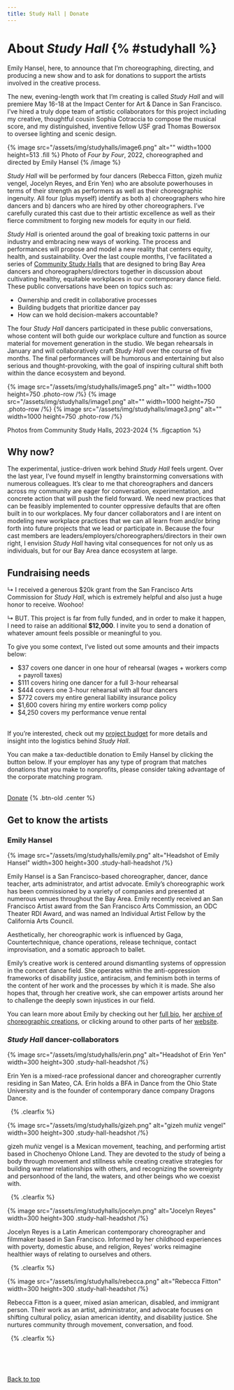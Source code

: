 ```yaml
---
title: Study Hall | Donate
---
```


# About _Study Hall_ {% #studyhall %}

Emily Hansel, here, to announce that I’m choreographing, directing, and producing a new show and to ask for donations to support the artists involved in the creative process.

The new, evening-length work that I’m creating is called _Study Hall_ and will premiere May 16-18 at the Impact Center for Art & Dance in San Francisco. I’ve hired a truly dope team of artistic collaborators for this project including my creative, thoughtful cousin Sophia Cotraccia to compose the musical score, and my distinguished, inventive fellow USF grad Thomas Bowersox to oversee lighting and scenic design.

{% image src="/assets/img/studyhalls/image6.png" alt="" width=1000 height=513 .fill %}
Photo of _Four by Four_, 2022, choreographed and directed by Emily Hansel
{% /image %}

_Study Hall_ will be performed by four dancers (Rebecca Fitton, gizeh muñiz vengel, Jocelyn Reyes, and Erin Yen) who are absolute powerhouses in terms of their strength as performers as well as their choreographic ingenuity. All four (plus myself) identify as both a) choreographers who hire dancers and b) dancers who are hired by other choreographers. I’ve carefully curated this cast due to their artistic excellence as well as their fierce commitment to forging new models for equity in our field.

_Study Hall_ is oriented around the goal of breaking toxic patterns in our industry and embracing new ways of working. The process and performances will propose and model a new reality that centers equity, health, and sustainability. Over the last couple months, I’ve facilitated a series of [Community Study Halls](/community-study-halls) that are designed to bring Bay Area dancers and choreographers/directors together in discussion about cultivating healthy, equitable workplaces in our contemporary dance field. These public conversations have been on topics such as:

- Ownership and credit in collaborative processes
- Building budgets that prioritize dancer pay
- How can we hold decision-makers accountable?

The four _Study Hall_ dancers participated in these public conversations, whose content will both guide our workplace culture and function as source material for movement generation in the studio. We began rehearsals in January and will collaboratively craft _Study Hall_ over the course of five months. The final performances will be humorous and entertaining but also serious and thought-provoking, with the goal of inspiring cultural shift both within the dance ecosystem and beyond.

{% image src="/assets/img/studyhalls/image5.png" alt="" width=1000 height=750 .photo-row /%}
{% image src="/assets/img/studyhalls/image1.png" alt="" width=1000 height=750 .photo-row /%}
{% image src="/assets/img/studyhalls/image3.png" alt="" width=1000 height=750 .photo-row /%}

Photos from Community Study Halls, 2023-2024 {% .figcaption %}

## Why now?

The experimental, justice-driven work behind _Study Hall_ feels urgent. Over the last year, I’ve found myself in lengthy brainstorming conversations with numerous colleagues. It’s clear to me that choreographers and dancers across my community are eager for conversation, experimentation, and concrete action that will push the field forward. We need new practices that can be feasibly implemented to counter oppressive defaults that are often built in to our workplaces. My four dancer collaborators and I are intent on modeling new workplace practices that we can all learn from and/or bring forth into future projects that we lead or participate in. Because the four cast members are leaders/employers/choreographers/directors in their own right, I envision _Study Hall_ having vital consequences for not only us as individuals, but for our Bay Area dance ecosystem at large.

## Fundraising needs

↳ I received a generous $20k grant from the San Francisco Arts Commission for _Study Hall_, which is extremely helpful and also just a huge honor to receive. Woohoo!

↳ BUT. This project is far from fully funded, and in order to make it happen, I need to raise an additional **$12,000**. I invite you to send a donation of whatever amount feels possible or meaningful to you.

To give you some context, I’ve listed out some amounts and their impacts below:

- $37 covers one dancer in one hour of rehearsal (wages + workers comp + payroll taxes)
- $111 covers hiring one dancer for a full 3-hour rehearsal
- $444 covers one 3-hour rehearsal with all four dancers
- $772 covers my entire general liability insurance policy
- $1,600 covers hiring my entire workers comp policy
- $4,250 covers my performance venue rental

\
If you’re interested, check out my [project budget](https://docs.google.com/spreadsheets/d/1NbUUDr8DPLEY-q6RJdGyzKl4dYkDJD75hT-7CTHLWTs/edit?usp=sharing) for more details and insight into the logistics behind _Study Hall_.

You can make a tax-deductible donation to Emily Hansel by clicking the button below. If your employer has any type of program that matches donations that you make to nonprofits, please consider taking advantage of the corporate matching program.

\
[Donate](https://emilyhansel.me/donate) {% .btn-old .center %}

## Get to know the artists

### Emily Hansel

{% image src="/assets/img/studyhalls/emily.png" alt="Headshot of Emily Hansel" width=300 height=300 .study-hall-headshot /%}

Emily Hansel is a San Francisco-based choreographer, dancer, dance teacher, arts administrator, and artist advocate. Emily’s choreographic work has been commissioned by a variety of companies and presented at numerous venues throughout the Bay Area. Emily recently received an San Francisco Artist award from the San Francisco Arts Commission, an ODC Theater RDI Award, and was named an Individual Artist Fellow by the California Arts Council.

Aesthetically, her choreographic work is influenced by Gaga, Countertechnique, chance operations, release technique, contact improvisation, and a somatic approach to ballet.

Emily’s creative work is centered around dismantling systems of oppression in the concert dance field. She operates within the anti-oppression frameworks of disability justice, antiracism, and feminism both in terms of the content of her work and the processes by which it is made. She also hopes that, through her creative work, she can empower artists around her to challenge the deeply sown injustices in our field.

You can learn more about Emily by checking out her [full bio](/bio), her [archive of choreographic creations](/choreography), or clicking around to other parts of her [website](https://emilyhansel.me/).

### _Study Hall_ dancer-collaborators

{% image
   src="/assets/img/studyhalls/erin.png"
   alt="Headshot of Erin Yen"
   width=300
   height=300
   .study-hall-headshot /%}

Erin Yen is a mixed-race professional dancer and choreographer currently residing in San Mateo, CA. Erin holds a BFA in Dance from the Ohio State University and is the founder of contemporary dance company Dragons Dance.

&nbsp; {% .clearfix %}

{% image
   src="/assets/img/studyhalls/gizeh.png"
   alt="gizeh muñiz vengel"
   width=300
   height=300
   .study-hall-headshot /%}

gizeh muñiz vengel is a Mexican movement, teaching, and performing artist based in Chochenyo Ohlone Land. They are devoted to the study of being a body through movement and stillness while creating creative strategies for building warmer relationships with others, and recognizing the sovereignty and personhood of the land, the waters, and other beings who we coexist with.

&nbsp; {% .clearfix %}

{% image
   src="/assets/img/studyhalls/jocelyn.png"
   alt="Jocelyn Reyes"
   width=300
   height=300
   .study-hall-headshot /%}

Jocelyn Reyes is a Latin American contemporary choreographer and filmmaker based in San Francisco. Informed by her childhood experiences with poverty, domestic abuse, and religion, Reyes’ works reimagine healthier ways of relating to ourselves and others.

&nbsp; {% .clearfix %}

{% image
   src="/assets/img/studyhalls/rebecca.png"
   alt="Rebecca Fitton"
   width=300
   height=300
   .study-hall-headshot /%}

Rebecca Fitton is a queer, mixed asian american, disabled, and immigrant person. Their work as an artist, administrator, and advocate focuses on shifting cultural policy, asian american identity, and disability justice. She nurtures community through movement, conversation, and food.

&nbsp; {% .clearfix %}

&nbsp;

&nbsp;

[Back to top](#studyhall)

